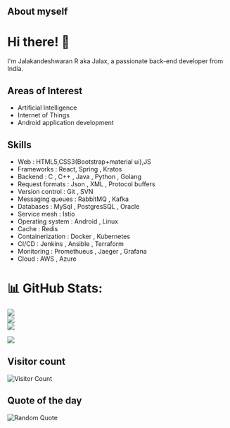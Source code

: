 ## About myself

# Hi there! 👋

I'm Jalakandeshwaran R aka Jalax, a passionate back-end developer from India.

## Areas of Interest
- Artificial Intelligence
- Internet of Things
- Android application development

## Skills
- Web : HTML5,CSS3(Bootstrap+material ui),JS
- Frameworks : React, Spring , Kratos
- Backend : C , C++ , Java , Python , Golang
- Request formats : Json , XML , Protocol buffers
- Version control : Git , SVN
- Messaging queues : RabbitMQ , Kafka
- Databases  : MySql , PostgresSQL , Oracle
- Service mesh : Istio
- Operating system : Android , Linux
- Cache : Redis
- Containerization : Docker , Kubernetes
- CI/CD : Jenkins , Ansible , Terraform
- Monitoring : Promethueus , Jaeger , Grafana
- Cloud : AWS , Azure

# 📊 GitHub Stats:
![](https://github-readme-stats.vercel.app/api?username=DevJalax&theme=transparent&hide_border=false&include_all_commits=true&count_private=true)<br/>
![](https://github-readme-streak-stats.herokuapp.com/?user=DevJalax&theme=transparent&hide_border=false)<br/>
![](https://github-readme-stats.vercel.app/api/top-langs/username=DevJalax&theme=transparent&hide_border=false&include_all_commits=true&count_private=true&layout=compact)

![](https://komarev.com/ghpvc/?username=DevJalax&label=Views)

## Visitor count
![Visitor Count](https://profile-counter.glitch.me/DevJalax/count.svg)

## Quote of the day
![Random Quote](https://quotes-github-readme.vercel.app/api?type=horizontal&theme=radical)

